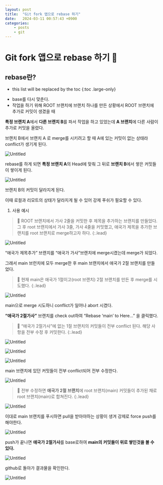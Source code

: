 ```yaml
---
layout: post
title:  "Git fork 앱으로 rebase 하기"
date:   2024-03-11 00:57:43 +0900
categories: 
    - posts
    - git
---
```


# Git fork 앱으로 rebase 하기 🧨

## rebase란?

* this list will be replaced by the toc
{:toc .large-only}

- base를 다시 맞춘다.
- 작업을 하기 위해 ROOT 브랜치에 브랜치 하나를 만든 상황에서 ROOT 브랜치에 추가로 커밋이 생겼을 때



**특정 브랜치 A**에서 **다른 브랜치 B**를 파서 작업을 하고 있었는데 **A 브랜치**에 다른 사람이 추가로 커밋을 올렸다.

브랜치 B에서 브랜치 A 로 merge를 시키려고 할 때 A에 있는 커밋이 없는 상태라 conflict가 생기게 된다.

![Untitled](/assets/img/git/rebase/1.png)

rebase를 하게 되면 **특정 브랜치 A**의 Head에 맞춰 그 뒤로 **브랜치 B**에서 쌓은 커밋들이 쌓이게 된다. 

![Untitled](/assets/img/git/rebase/2.png)

브랜치 B의 커밋이 달라지게 된다.

이때 로컬과 리모트의 상태가 달라지게 될 수 있어 강제 푸쉬가 필요할 수 있다.

1) 사용 예시


> 💫 ROOT 브랜치에서 가사 2줄을 커밋한 후 제목을 추가하는 브랜치를 만들었다.
그 후 root 브랜치에서 가사 3줄, 가사 4줄을 커밋했고,
애국가 제목을 추가한 브랜치를 root 브랜치로 merge하고자 하다.
{:.lead}

![Untitled](/assets/img/git/rebase/3.png)

“애국가 제목추가” 브랜치를 “애국가 가사”브랜치에 merge시켰는데 merge가 되었다.

그래서 main 브런치에 모두 merge한 후 main 브랜치에서 애국가 2절 브랜치를 만들었다.


> 💫 현재 main은 애국가 1절이고(root 브랜치) 2절 브랜치를 만든 후 merge를 시도했다.
{:.lead}

![Untitled](/assets/img/git/rebase/4.png)

main으로 merge 시도하니 conflict가 일어나 abort 시켰다.

**“애국가 2절가사”** 브랜치를 check out하여 “Rebase ‘main’ to Here…” 을 클릭했다.

> 💫 “애국가 2절가사”에 없는 1절 브랜치의 커밋들이 전부 conflict 된다.
해당 사항을 전부 수정 후 커밋한다.
{:.lead}

![Untitled](/assets/img/git/rebase/5.png)

![Untitled](/assets/img/git/rebase/6.png)

![Untitled](/assets/img/git/rebase/7.png)

main 브랜치에 있던 커밋들이 전부 conflict되어 전부 수정한다.

![Untitled](/assets/img/git/rebase/8.png)


>💫 전부 수정하면 **애국가 2절 브랜치**에 root 브랜치(main) 커밋들이 추가된 채로 root 브랜치(main)로 합쳐진다.
{:.lead}

![Untitled](/assets/img/git/rebase/9.png)

이대로 main 브랜치를 푸시하면 pull을 받아야하는 상황이 생겨 강제로 force push를 해야한다.

![Untitled](/assets/img/git/rebase/10.png)

push가 끝나면 **애국가 2절가사**를 base로하여 **main의 커밋들이 위로 쌓인것을 볼 수 있다.**

![Untitled](/assets/img/git/rebase/11.png)

github로 돌아가 결과물을 확인한다.

![Untitled](/assets/img/git/rebase/12.png)
